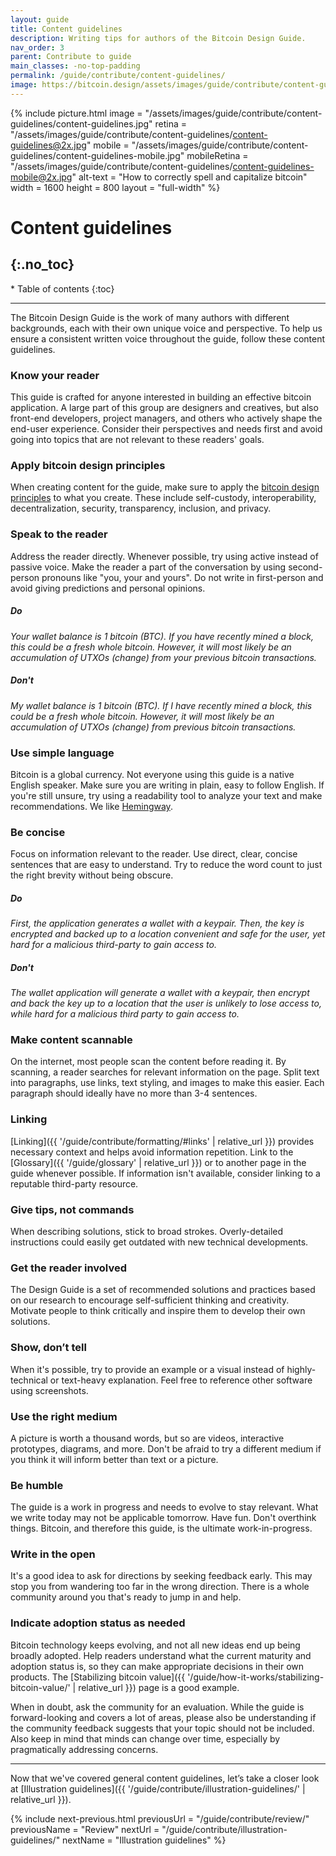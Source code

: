 ```yaml
---
layout: guide
title: Content guidelines
description: Writing tips for authors of the Bitcoin Design Guide.
nav_order: 3
parent: Contribute to guide
main_classes: -no-top-padding
permalink: /guide/contribute/content-guidelines/
image: https://bitcoin.design/assets/images/guide/contribute/content-guidelines/content-guidelines-preview.jpg
---
```


{% include picture.html
   image = "/assets/images/guide/contribute/content-guidelines/content-guidelines.jpg"
   retina = "/assets/images/guide/contribute/content-guidelines/content-guidelines@2x.jpg"
   mobile = "/assets/images/guide/contribute/content-guidelines/content-guidelines-mobile.jpg"
   mobileRetina = "/assets/images/guide/contribute/content-guidelines/content-guidelines-mobile@2x.jpg"
   alt-text = "How to correctly spell and capitalize bitcoin"
   width = 1600
   height = 800
   layout = "full-width"
%}


# Content guidelines
{:.no_toc}
---

<nav class="glossary-toc" markdown="1" aria-label="Table of contents">
* Table of contents
{:toc}
</nav>

---

The Bitcoin Design Guide is the work of many authors with different backgrounds, each with their own unique voice and perspective. To help us ensure a consistent written voice throughout the guide, follow these content guidelines.

### Know your reader

This guide is crafted for anyone interested in building an effective bitcoin application. A large part of this group are designers and creatives, but also front-end developers, project managers, and others who actively shape the end-user experience. Consider their perspectives and needs first and avoid going into topics that are not relevant to these readers' goals.

### Apply bitcoin design principles

When creating content for the guide, make sure to apply the [bitcoin design principles](/guide/getting-started/principles/) to what you create. These include self-custody, interoperability, decentralization, security, transparency, inclusion, and privacy.

### Speak to the reader

Address the reader directly. Whenever possible, try using active instead of passive voice. Make the reader a part of the conversation by using second-person pronouns like "you, your and yours". Do not write in first-person and avoid giving predictions and personal opinions.

##### Do

*Your wallet balance is 1 bitcoin (BTC). If you have recently mined a block, this could be a fresh whole bitcoin. However, it will most likely be an accumulation of UTXOs (change) from your previous bitcoin transactions.*

##### Don't

*My wallet balance is 1 bitcoin (BTC). If I have recently mined a block, this could be a fresh whole bitcoin. However, it will most likely be an accumulation of UTXOs (change) from previous bitcoin transactions.*

### Use simple language

Bitcoin is a global currency. Not everyone using this guide is a native English speaker. Make sure you are writing in plain, easy to follow English. If you're still unsure, try using a readability tool to analyze your text and make recommendations. We like [Hemingway](https://www.hemingwayapp.com).

### Be concise

Focus on information relevant to the reader. Use direct, clear, concise sentences that are easy to understand. Try to reduce the word count to just the right brevity without being obscure.

##### Do

*First, the application generates a wallet with a keypair. Then, the key is encrypted and backed up to a location convenient and safe for the user, yet hard for a malicious third-party to gain access to.*

##### Don't

*The wallet application will generate a wallet with a keypair, then encrypt and back the key up to a location that the user is unlikely to lose access to, while hard for a malicious third party to gain access to.*

### Make content scannable

On the internet, most people scan the content before reading it. By scanning, a reader searches for relevant information on the page.
Split text into paragraphs, use links, text styling, and images to make this easier. Each paragraph should ideally have no more than 3-4 sentences.

### Linking

[Linking]({{ '/guide/contribute/formatting/#links' | relative_url }}) provides necessary context and helps avoid information repetition. Link to the [Glossary]({{ '/guide/glossary' | relative_url }}) or to another page in the guide whenever possible. If information isn't available, consider linking to a reputable third-party resource.

### Give tips, not commands

When describing solutions, stick to broad strokes. Overly-detailed instructions could easily get outdated with new technical developments.

### Get the reader involved

The Design Guide is a set of recommended solutions and practices based on our research to encourage self-sufficient thinking and creativity. Motivate people to think critically and inspire them to develop their own solutions.

### Show, don’t tell

When it's possible, try to provide an example or a visual instead of highly-technical or text-heavy explanation. Feel free to reference other software using screenshots.

### Use the right medium

A picture is worth a thousand words, but so are videos, interactive prototypes, diagrams, and more. Don't be afraid to try a different medium if you think it will inform better than text or a picture.

### Be humble

The guide is a work in progress and needs to evolve to stay relevant. What we write today may not be applicable tomorrow. Have fun. Don't overthink things. Bitcoin, and therefore this guide, is the ultimate work-in-progress.

### Write in the open

It's a good idea to ask for directions by seeking feedback early. This may stop you from wandering too far in the wrong direction. There is a whole community around you that's ready to jump in and help.

### Indicate adoption status as needed

Bitcoin technology keeps evolving, and not all new ideas end up being broadly adopted. Help readers understand what the current maturity and adoption status is, so they can make appropriate decisions in their own products. The [Stabilizing bitcoin value]({{ '/guide/how-it-works/stabilizing-bitcoin-value/' | relative_url }}) page is a good example.

When in doubt, ask the community for an evaluation. While the guide is forward-looking and covers a lot of areas, please also be understanding if the community feedback suggests that your topic should not be included. Also keep in mind that minds can change over time, especially by pragmatically addressing concerns.

---

Now that we've covered general content guidelines, let’s take a closer look at [Illustration guidelines]({{ '/guide/contribute/illustration-guidelines/' | relative_url }}).

{% include next-previous.html
   previousUrl = "/guide/contribute/review/"
   previousName = "Review"
   nextUrl = "/guide/contribute/illustration-guidelines/"
   nextName = "Illustration guidelines"
%}
